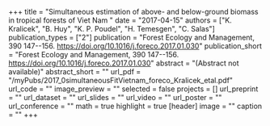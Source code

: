 +++
title = "Simultaneous estimation of above- and below-ground biomass in tropical forests of Viet Nam "
date = "2017-04-15"
authors = ["K. Kralicek", "B. Huy", "K. P. Poudel", "H. Temesgen", "C. Salas"]
publication_types = ["2"]
publication = "Forest Ecology and Management, 390 147--156. https://doi.org/10.1016/j.foreco.2017.01.030"
publication_short = "Forest Ecology and Management, 390 147--156. https://doi.org/10.1016/j.foreco.2017.01.030"
abstract = "(Abstract not available)"
abstract_short = ""
url_pdf = "/myPubs/2017_0simultaneousFitVietnam_foreco_Kralicek_etal.pdf"
url_code = ""
image_preview = ""
selected = false
projects = []
url_preprint = ""
url_dataset = ""
url_slides = ""
url_video = ""
url_poster = ""
url_conference = ""
math = true
highlight = true
[header]
image = ""
caption = ""
+++
